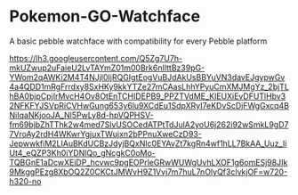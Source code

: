 # Pokemon-GO-Watchface
A basic pebble watchface with compatibility for every Pebble platform

https://lh3.googleusercontent.com/Q5Zg7U7h-mkUZwup2uFaieU2LvTAYmZ01m00Brk6nIlttBz39pG-YWom2qAWKi2M4T4NJjl0IjRQGIgtEogVuBJdAkUsBBYuVN3davEJgypwGv4a4QDD1mRgFrrdxy8SxHKy9kkYTZe27mCAasLhhYPyuCmXMJMgYz_2bjTLhBA0bjpCpjIrMvcH4Ov8OtEnTCHIDEPB9_PPZTVdME_KlEUXiEvDFUTlHbv32NFKFYJSVpRiCVHwGung653y6lu9XCdEu1SdpXRyI7eKDvScDjFWgGxcq4BNiIqaNKjooJA_Nl5PwLy8d-hpVQPHSV-fm69bjbZhTThk2w4med7SlvUSOCedATPtTdJulA2yoU6j262i92wSmkL9gD77VroAy2rdH4WKwrYgjuxTWujxn2bPPnuXweCzD93-JepwwkfiM2LIAuBKdUCBzJdyjBQxNlc0EYAvZt7kgRn4wf1hLL7BkAA_Uuz_IiUt4_eQZP3Kh0iYDNlQo_gNcgkC0oMo-TQBGnE1aDcwXEiDP_hcvwc9pgEOPrleGRwWUWgUvhLXOF1g6omESj98JIk9MkggPEzg8XbOQ2Z0CKCtJMWvH9Z1Vvj7m7huL7nOlyQf3clvkjOF=w720-h320-no
